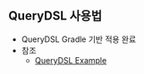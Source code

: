 ## QueryDSL 사용법
* QueryDSL Gradle 기반 적용 완료
* 참조
  - [QueryDSL Example](http://www.petrikainulainen.net/programming/spring-framework/spring-data-jpa-tutorial-part-five-querydsl/)